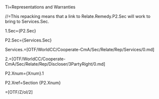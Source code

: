 Ti=Representations and Warranties

//=This repacking means that a link to Relate.Remedy.P2.Sec will work to bring to Services.Sec.

1.Sec={P2.Sec}

P2.Sec={Services.Sec}

Services.=[OTF/WorldCC/Cooperate-CmA/Sec/Relate/Rep/Services/0.md]

2.=[OTF/WorldCC/Cooperate-CmA/Sec/Relate/Rep/Discloser/3PartyRight/0.md]

P2.Xnum={Xnum}.1

P2.Xref=Section {P2.Xnum}

=[OTF/Z/ol/2]
